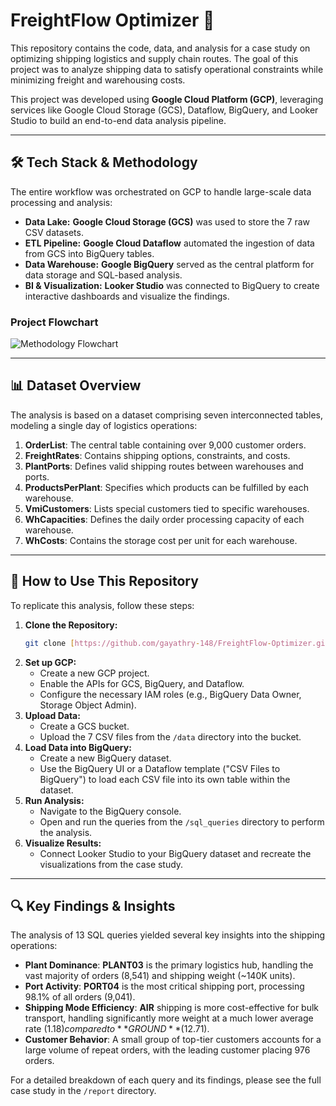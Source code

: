 # FreightFlow Optimizer 🚚

This repository contains the code, data, and analysis for a case study on optimizing shipping logistics and supply chain routes. The goal of this project was to analyze shipping data to satisfy operational constraints while minimizing freight and warehousing costs.

This project was developed using **Google Cloud Platform (GCP)**, leveraging services like Google Cloud Storage (GCS), Dataflow, BigQuery, and Looker Studio to build an end-to-end data analysis pipeline.

---

## 🛠️ Tech Stack & Methodology

The entire workflow was orchestrated on GCP to handle large-scale data processing and analysis:

* **Data Lake:** **Google Cloud Storage (GCS)** was used to store the 7 raw CSV datasets.
* **ETL Pipeline:** **Google Cloud Dataflow** automated the ingestion of data from GCS into BigQuery tables.
* **Data Warehouse:** **Google BigQuery** served as the central platform for data storage and SQL-based analysis.
* **BI & Visualization:** **Looker Studio** was connected to BigQuery to create interactive dashboards and visualize the findings.

### Project Flowchart
![Methodology Flowchart](assets/methodology_flowchart.png)

---

## 📊 Dataset Overview

The analysis is based on a dataset comprising seven interconnected tables, modeling a single day of logistics operations:

1.  **OrderList**: The central table containing over 9,000 customer orders.
2.  **FreightRates**: Contains shipping options, constraints, and costs.
3.  **PlantPorts**: Defines valid shipping routes between warehouses and ports.
4.  **ProductsPerPlant**: Specifies which products can be fulfilled by each warehouse.
5.  **VmiCustomers**: Lists special customers tied to specific warehouses.
6.  **WhCapacities**: Defines the daily order processing capacity of each warehouse.
7.  **WhCosts**: Contains the storage cost per unit for each warehouse.

---

## 🚀 How to Use This Repository

To replicate this analysis, follow these steps:

1.  **Clone the Repository:**
    ```sh
    git clone [https://github.com/gayathry-148/FreightFlow-Optimizer.git](https://github.com/gayathry-148/FreightFlow-Optimizer.git)
    ```
2.  **Set up GCP:**
    * Create a new GCP project.
    * Enable the APIs for GCS, BigQuery, and Dataflow.
    * Configure the necessary IAM roles (e.g., BigQuery Data Owner, Storage Object Admin).
3.  **Upload Data:**
    * Create a GCS bucket.
    * Upload the 7 CSV files from the `/data` directory into the bucket.
4.  **Load Data into BigQuery:**
    * Create a new BigQuery dataset.
    * Use the BigQuery UI or a Dataflow template ("CSV Files to BigQuery") to load each CSV file into its own table within the dataset.
5.  **Run Analysis:**
    * Navigate to the BigQuery console.
    * Open and run the queries from the `/sql_queries` directory to perform the analysis.
6.  **Visualize Results:**
    * Connect Looker Studio to your BigQuery dataset and recreate the visualizations from the case study.

---

## 🔍 Key Findings & Insights

The analysis of 13 SQL queries yielded several key insights into the shipping operations:

* **Plant Dominance**: **PLANT03** is the primary logistics hub, handling the vast majority of orders (8,541) and shipping weight (~140K units).
* **Port Activity**: **PORT04** is the most critical shipping port, processing 98.1% of all orders (9,041).
* **Shipping Mode Efficiency**: **AIR** shipping is more cost-effective for bulk transport, handling significantly more weight at a much lower average rate ($1.18) compared to **GROUND** ($12.71).
* **Customer Behavior**: A small group of top-tier customers accounts for a large volume of repeat orders, with the leading customer placing 976 orders.

For a detailed breakdown of each query and its findings, please see the full case study in the `/report` directory.


